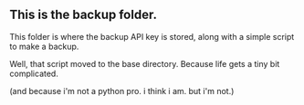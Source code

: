 ## This is the backup folder.

This folder is where the backup API key is stored, along with a simple script to make a backup.

Well, that script moved to the base directory. Because life gets a tiny bit complicated.

(and because i'm not a python pro. i think i am. but i'm not.)